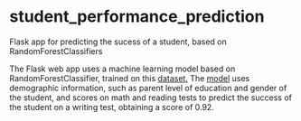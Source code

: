 # student_performance_prediction
Flask app for predicting the sucess of a student, based on RandomForestClassifiers

The Flask web app uses a machine learning model based on RandomForestClassifier, trained on this [dataset.](https://www.kaggle.com/datasets/rkiattisak/student-performance-in-mathematics)
The [model](https://www.kaggle.com/code/dantasjcs/student-performance-prediction-with-randomflorest) uses demographic information, such as parent level of education and gender of the student, and scores on math and reading tests to predict the success of the student on a writing test, obtaining a score of 0.92.

